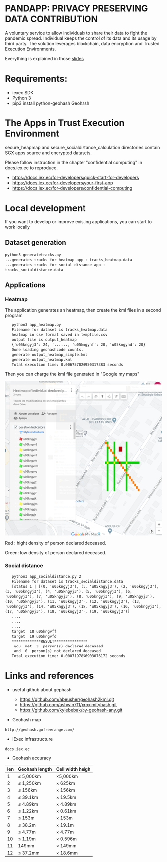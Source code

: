 # PANDAPP: PRIVACY PRESERVING DATA CONTRIBUTION 

A voluntary service to allow individuals to share their data to fight the pandemic spread.
Individual keeps the control of its data and its usage by third party. 
The solution leverages blockchain, data encryption and Trusted Execution Environments.

Everything is explained in those [slides](https://github.com/iExecBlockchainComputing/pandapp/blob/master/Pandapp_hackathon.pdf)

# Requirements:

* iexec SDK 
* Python 3
* pip3 install python-geohash Geohash 

# The Apps in Trust Execution Environment
 
secure_heapmap and secure_socialdistance_calculation directories contain SGX apps source and encrypted datasets.      

Please follow instruction in the chapter "confidential computing" in docs.iex.ec to reproduce. 

 * https://docs.iex.ec/for-developers/quick-start-for-developers
 * https://docs.iex.ec/for-developers/your-first-app
 * https://docs.iex.ec/for-developers/confidential-computing

# Local development
  
If you want to develop or improve existing applications, you can start to work locally  
  
## Dataset generation

```
python3 generatetracks.py
...generates tracks for heatmap app : tracks_heatmap.data
...generates tracks for social distance app : tracks_socialdistance.data
```

## Applications

### Heatmap

The application generates an heatmap, then create the kml files  in a second program 

```
   python3 app_heatmap.py 
   Filename for dataset is tracks_heatmap.data
   heatmap in csv format saved in tempfile.csv
   output file is output_heatmap
   {'u05kngyj3': 24, '......, 'u05kngynf': 20, 'u05kngynd': 20}
   Done loading geohashcode counts.
   generate output_heatmap_simple.kml
   generate output_heatmap.kml
   Total execution time: 0.006757020950317383 seconds
```

Then you can charge the kml file generated in "Google my maps" 

![Heatmap](images/simple_maps.png "heatmap")

Red : hight density of person declared deceased.

Green: low density of person declared deceased.

### Social distance

```
   python3 app_socialdistance.py 2
   Filename for dataset is tracks_socialdistance.data
   [status 1 | [(0, 'u05kngyj3'), (1, 'u05kngyj3'), (2, 'u05kngyj3'), (3, 'u05kngyj3'), (4, 'u05kngyj3'), (5, 'u05kngyj3'), (6, 'u05kngyj3'), (7, 'u05kngyj3'), (8, 'u05kngyj3'), (9, 'u05kngyj3'), (10, 'u05kngyj3'), (11, 'u05kngyj3'), (12, 'u05kngyj3'), (13, 'u05kngyj3'), (14, 'u05kngyj3'), (15, 'u05kngyj3'), (16, 'u05kngyj3'), (17, 'u05kngyj3'), (18, 'u05kngyj3'), (19, 'u05kngyj3')]
   ....
   ....
   ....
   target  18 u05kngvff
   target  19 u05kngvfd
   *************RESULT***************
    you  met  3  person(s) declared deceased
    and  0  person(s) not declared deceased
   Total execution time: 0.0007197856903076172 seconds

```

# Links and references 

* useful github about gephash

    * https://github.com/abeusher/geohash2kml.git
    * https://github.com/ashwin711/proximityhash.git
    * https://github.com/kylebebak/py-geohash-any.git 

* Geohash map

```http://geohash.gofreerange.com/```

* iExec infrastructure

```docs.iex.ec```

* Geohash accuracy
 
| len  | Geohash length  | Cell width heigh  |
|------|-----------------|-------------------|
| 1    | ≤ 5,000km       | ×5,000km          |
| 2    | ≤ 1,250km       | ×	625km        | 
| 3    | ≤ 156km	     | ×	156km        |
| 4    | ≤ 39.1km	     | ×	19.5km       |
| 5    | ≤ 4.89km	     | ×	4.89km       |
| 6    | ≤ 1.22km	     | ×	0.61km       |
| 7    | ≤ 153m	         | ×	153m         |
| 8    | ≤ 38.2m	     | ×	19.1m        |
| 9    | ≤ 4.77m	     | ×	4.77m        |
| 10   | ≤ 1.19m	     | ×	0.596m       |
| 11	 |  149mm	     | ×	149mm        |
| 12   | ≤ 37.2mm	     | ×	18.6mm       |
